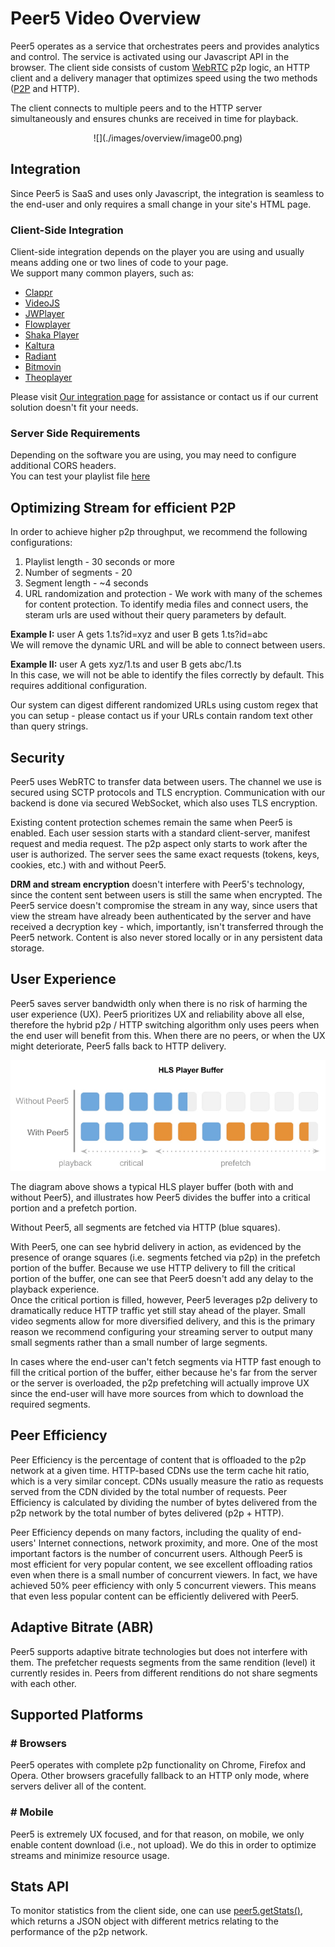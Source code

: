 # Peer5 Video Overview

Peer5 operates as a service that orchestrates peers and provides analytics and control.
The service is activated using our Javascript API in the browser.
The client side consists of custom [WebRTC](http://webtrc.org) p2p logic,
an HTTP client and a delivery manager that optimizes speed using the two methods ([P2P](https://en.wikipedia.org/wiki/Peer-to-peer) and HTTP).

The client connects to multiple peers and to the HTTP server simultaneously and ensures chunks are received in time for playback. 

<center>![](./images/overview/image00.png)</center>

## Integration

Since Peer5 is SaaS and uses only Javascript, the integration is seamless to the end-user and only requires a small change in your site's HTML page.


### Client-Side Integration

Client-side integration depends on the player you are using and usually means adding one or two lines of code to your page.  
We support many common players, such as:

- [Clappr](players/clappr/)
- [VideoJS](players/videojs/)
- [JWPlayer](players/jwplayer-7/)
- [Flowplayer](players/flowplayer/)
- [Shaka Player](players/shaka-player/)
- [Kaltura](players/kaltura/)
- [Radiant](players/radiant/)
- [Bitmovin](players/bitmovin/)
- [Theoplayer](players/theoplayer/)

Please visit [Our integration page](https://app.peer5.com/integration) for assistance 
or contact us if our current solution doesn't fit your needs.


### Server Side Requirements

Depending on the software you are using, you may need to configure additional CORS headers.  
You can test your playlist file [here](https://app.peer5.com/integration)
 
## Optimizing Stream for efficient P2P

In order to achieve higher p2p throughput, we recommend the following configurations:

1. Playlist length - 30 seconds or more
2. Number of segments - 20
3. Segment length - ~4 seconds
4. URL randomization and protection - We work with many of the schemes for content protection.
To identify media files and connect users, the steram urls are used without their query parameters by default. 

**Example I:** user A gets 1.ts?id=xyz and user B gets 1.ts?id=abc  
We will remove the dynamic URL and will be able to connect between users.

**Example II:** user A gets xyz/1.ts and user B gets abc/1.ts  
In this case, we will not be able to identify the files correctly by default. This requires additional configuration.
	
Our system can digest different randomized URLs using custom regex that you can setup - please contact us if your URLs contain random text other than query strings.


## Security

Peer5 uses WebRTC to transfer data between users. The channel we use is secured using SCTP protocols and TLS encryption.
Communication with our backend is done via secured WebSocket, which also uses TLS encryption.

Existing content protection schemes remain the same when Peer5 is enabled. Each user session starts with a standard client-server,
manifest request and media request. The p2p aspect only starts to work after the user is authorized.
The server sees the same exact requests (tokens, keys, cookies, etc.) with and without Peer5.

**DRM and stream encryption** doesn't interfere with Peer5's technology, since the content sent 
between users is still the same when encrypted. The Peer5 service doesn't compromise the stream in any way,
since users that view the stream have already been authenticated by the server and have received a decryption key - which,
importantly, isn't transferred through the Peer5 network. Content is also never stored locally or in any persistent data storage.

## User Experience
Peer5 saves server bandwidth only when there is no risk of harming the user experience (UX).
Peer5 prioritizes UX and reliability above all else, therefore the hybrid p2p / HTTP switching algorithm
only uses peers when the end user will benefit from this. When there are no peers,
or when the UX might deteriorate, Peer5 falls back to HTTP delivery.

![](./images/overview/image01.png)


The diagram above shows a typical HLS player buffer (both with and without Peer5),
and illustrates how Peer5 divides the buffer into a critical portion and a prefetch portion.

Without Peer5, all segments are fetched via HTTP (blue squares).

With Peer5, one can see hybrid delivery in action, as evidenced by the presence of 
orange squares (i.e. segments fetched via p2p) in the prefetch portion of the buffer.
Because we use HTTP delivery to fill the critical portion of the buffer,
one can see that Peer5 doesn't add any delay to the playback experience.  
Once the critical portion is filled, however, Peer5 leverages p2p delivery to dramatically 
reduce HTTP traffic yet still stay ahead of the player. Small video segments allow for more diversified 
delivery, and this is the primary reason we recommend configuring your streaming server to output 
many small segments rather than a small number of large segments.

In cases where the end-user can't fetch segments via HTTP fast enough to fill the critical portion of the buffer,
either because he's far from the server or the server is overloaded,
the p2p prefetching will actually improve UX since the end-user will have more sources from which to download the required segments.



## Peer Efficiency
Peer Efficiency is the percentage of content that is offloaded to the p2p network at a given time.
HTTP-based CDNs use the term cache hit ratio, which is a very similar concept.
CDNs usually measure the ratio as requests served from the CDN divided by the total number of requests.
Peer Efficiency is calculated by dividing the number of bytes delivered from the p2p network by the total number of bytes delivered (p2p + HTTP).

Peer Efficiency depends on many factors, including the quality of end-users' Internet connections,
network proximity, and more. One of the most important factors is the number of concurrent users.
Although Peer5 is most efficient for very popular content, we see excellent offloading ratios even
when there is a small number of concurrent viewers. In fact, we have achieved 50% peer efficiency with only 5 concurrent viewers.
This means that even less popular content can be efficiently delivered with Peer5.

## Adaptive Bitrate (ABR)
Peer5 supports adaptive bitrate technologies but does not interfere with them. 
The prefetcher requests segments from the same rendition (level) it currently resides in.
Peers from different renditions do not share segments with each other.

## Supported Platforms

### # Browsers
Peer5 operates with complete p2p functionality on Chrome, Firefox and Opera.
 Other browsers gracefully fallback to an HTTP only mode, where servers deliver all of the content.

### # Mobile
Peer5 is extremely UX focused, and for that reason, on mobile, we only enable content download (i.e., not upload).
 We do this in order to optimize streams and minimize resource usage. 

## Stats API
To monitor statistics from the client side, one can use [peer5.getStats()](./apis/get-stats.md),
 which returns a JSON object with different metrics relating to the performance of the p2p network.
